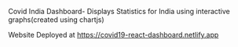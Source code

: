 Covid India Dashboard- Displays Statistics for India using interactive graphs(created using chartjs)

Website Deployed at https://covid19-react-dashboard.netlify.app
